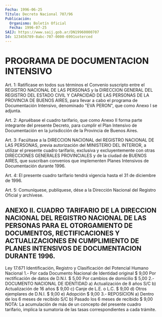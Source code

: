 ```yaml
---
Fecha: 1996-06-25
Título: Decreto Nacional 707/96
Publicación:
  Organismo: Boletín Oficial
  Fecha: 1996-07-25
SAIJ: https://www.saij.gob.ar/DN19960000707
Id: 123456789-0abc-707-0000-6991soterced
---
```

# PROGRAMA DE DOCUMENTACION INTENSIVO

<a id="1"></a>
Art. 1: Ratifícase en todos sus términos el Convenio suscripto entre  el  REGISTRO NACIONAL DE LAS PERSONAS y la DIRECCION GENERAL DEL REGISTRO  DEL  ESTADO  CIVIL  Y CAPACIDAD DE LAS PERSONAS DE LA PROVINCIA  DE  BUENOS AIRES, para llevar  a  cabo  el  programa  de Documentación Intensivo,  denominado  "EVA PERON", que como Anexo I se adjunta.

<a id="2"></a>
Art. 2: Apruébase el cuadro tarifario,  que  como  Anexo  II forma parte  integrante  del  presente  Decreto,  para  cumplir  el  Plan Intensivo  de  Documentación  en la jurisdicción de la Provincia de Buenos Aires.

<a id="3"></a>
Art. 3: Facúltase a la DIRECCION NACIONAL del REGISTRO NACIONAL DE LAS PERSONAS, previa autorización  del  MINISTERIO  DEL INTERIOR, a utilizar  el presente cuadro tarifario, exclusiva y excluyentemente con otras DIRECCIONES  GENERALES  PROVINCIALES  y  de  la ciudad de BUENOS  AIRES,  que  suscriban  convenios  que  implementen  Planes Intensivos de Documentación durante 1996.

<a id="4"></a>
Art.  4: El presente cuadro tarifario tendrá vigencia hasta el  31 de diciembre de 1996.

<a id="5"></a>
Art. 5: Comuníquese, publíquese, dése a la Dirección Nacional del Registro   Oficial  y  archívese.

## ANEXO II. CUADRO TARIFARIO DE LA DIRECCION NACIONAL DEL REGISTRO NACIONAL DE LAS PERSONAS PARA EL OTORGAMIENTO DE DOCUMENTOS, RECTIFICACIONES  Y ACTUALIZACIONES EN CUMPLIMIENTO DE PLANES INTENSIVOS DE DOCUMENTACION DURANTE 1996.

<a id="1"></a>
Ley 17.671 Identificación,  Registro  y  Clasificación  del  Potencial  Humano Nacional  1.-  Por cada Documento Nacional de Identidad original       $ 9,00 Por rectificación de datos de D.N.I.                         $ 5,00 Por cambios de domicilio                                     $ 5,00 2.- DOCUMENTO NACIONAL DE IDENTIDAD a) Actualización de 8 años                                     S/C b) Actualización de 16 años                                  $ 9,00 c) Canje de L.E. o L.C.                                      $ 9,00 d) Otros ejemplares de D.N.I.                                $ 9,00 e) Adopción                                                  $ 9,00 3.- REPOSICION a) Dentro de los 6 meses de recibido                           S/C b) Pasado los 6 meses de recibido                            $ 9,00  NOTA:  La  acumulación  de  más de un concepto del presente  cuadro tarifario, implica la sumatoria  de  las  tasas  correspondientes a cada trámite.